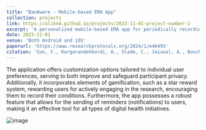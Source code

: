 ```yaml
---
title: "BanAware - Mobile-based EMA App"
collection: projects
link: https://aliknd.github.io/projects/2023-11-01-project-number-2
excerpt: 'A personalized mobile-based EMA app for periodically recording a log about their substance use and craving throughout the day with the ability to send reminders (notifications)'
date: 2023-11-01
venue: 'Both Android and iOS'
paperurl: 'https://www.researchprotocols.org/2024/1/e46493'
citation: 'Sun, Y., Kargarandehkordi, A., Slade, C., Jaiswal, A., Busch, G., Guerrero, A., ... & Washington, P. (2024). Personalized Deep Learning for Substance Use in Hawaii: Protocol for a Passive Sensing and Ecological Momentary Assessment Study. JMIR Research Protocols, 13(1), e46493.'
---
```


The application offers customization options tailored to individual user preferences, serving to both improve and safeguard participant privacy. Additionally, it incorporates elements of gamification, such as a star reward system, rewarding users for actively engaging in the research, encouraging them to record their conditions. Furthermore, the app possesses a robust feature that allows for the sending of reminders (notifications) to users, making it an effective tool for all types of digital health initiatives.

![image](https://github.com/aliknd/aliknd.github.io/assets/96740009/6c68df63-82b6-4fed-9893-2d2148bfdeb6)

